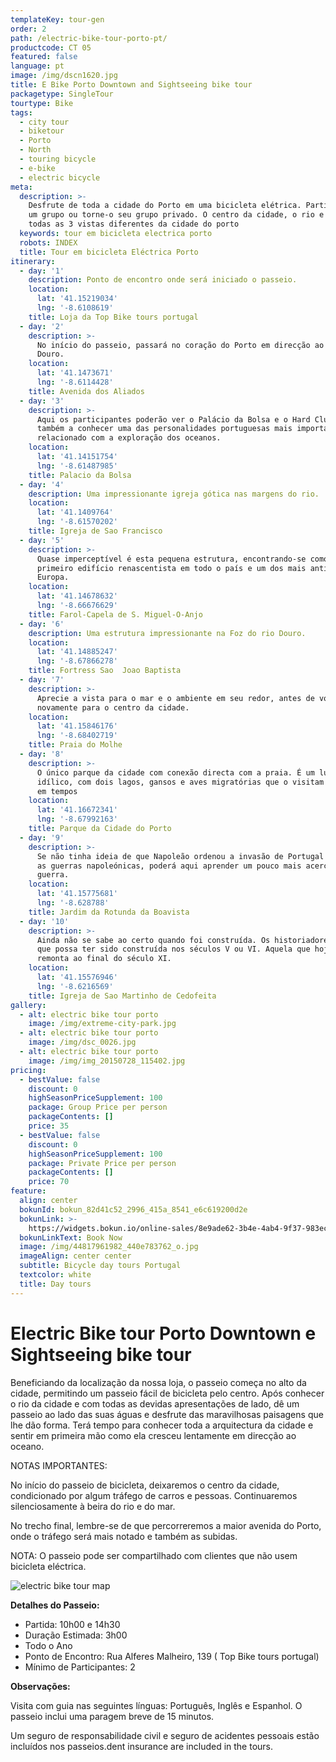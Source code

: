 ```yaml
---
templateKey: tour-gen
order: 2
path: /electric-bike-tour-porto-pt/
productcode: CT 05
featured: false
language: pt
image: /img/dscn1620.jpg
title: E Bike Porto Downtown and Sightseeing bike tour
packagetype: SingleTour
tourtype: Bike
tags:
  - city tour
  - biketour
  - Porto
  - North
  - touring bicycle
  - e-bike
  - electric bicycle
meta:
  description: >-
    Desfrute de toda a cidade do Porto em uma bicicleta elétrica. Participe de
    um grupo ou torne-o seu grupo privado. O centro da cidade, o rio e o mar,
    todas as 3 vistas diferentes da cidade do porto
  keywords: tour em bicicleta electrica porto
  robots: INDEX
  title: Tour em bicicleta Eléctrica Porto
itinerary:
  - day: '1'
    description: Ponto de encontro onde será iniciado o passeio.
    location:
      lat: '41.15219034'
      lng: '-8.6108619'
    title: Loja da Top Bike tours portugal
  - day: '2'
    description: >-
      No início do passeio, passará no coração do Porto em direcção ao rio
      Douro.
    location:
      lat: '41.1473671'
      lng: '-8.6114428'
    title: Avenida dos Aliados
  - day: '3'
    description: >-
      Aqui os participantes poderão ver o Palácio da Bolsa e o Hard Club. Ficará
      também a conhecer uma das personalidades portuguesas mais importantes,
      relacionado com a exploração dos oceanos.
    location:
      lat: '41.14151754'
      lng: '-8.61487985'
    title: Palacio da Bolsa
  - day: '4'
    description: Uma impressionante igreja gótica nas margens do rio.
    location:
      lat: '41.1409764'
      lng: '-8.61570202'
    title: Igreja de Sao Francisco
  - day: '5'
    description: >-
      Quase imperceptível é esta pequena estrutura, encontrando-se como o
      primeiro edifício renascentista em todo o país e um dos mais antigos da
      Europa.
    location:
      lat: '41.14678632'
      lng: '-8.66676629'
    title: Farol-Capela de S. Miguel-O-Anjo
  - day: '6'
    description: Uma estrutura impressionante na Foz do rio Douro.
    location:
      lat: '41.14885247'
      lng: '-8.67866278'
    title: Fortress Sao  Joao Baptista
  - day: '7'
    description: >-
      Aprecie a vista para o mar e o ambiente em seu redor, antes de voltar
      novamente para o centro da cidade.
    location:
      lat: '41.15846176'
      lng: '-8.68402719'
    title: Praia do Molhe
  - day: '8'
    description: >-
      O único parque da cidade com conexão directa com a praia. É um lugar
      idílico, com dois lagos, gansos e aves migratórias que o visitam de tempos
      em tempos
    location:
      lat: '41.16672341'
      lng: '-8.67992163'
    title: Parque da Cidade do Porto
  - day: '9'
    description: >-
      Se não tinha ideia de que Napoleão ordenou a invasão de Portugal durante
      as guerras napoleónicas, poderá aqui aprender um pouco mais acerca desta
      guerra.
    location:
      lat: '41.15775681'
      lng: '-8.628788'
    title: Jardim da Rotunda da Boavista
  - day: '10'
    description: >-
      Ainda não se sabe ao certo quando foi construída. Os historiadores sugerem
      que possa ter sido construída nos séculos V ou VI. Aquela que hoje se vê,
      remonta ao final do século XI.
    location:
      lat: '41.15576946'
      lng: '-8.6216569'
    title: Igreja de Sao Martinho de Cedofeita
gallery:
  - alt: electric bike tour porto
    image: /img/extreme-city-park.jpg
  - alt: electric bike tour porto
    image: /img/dsc_0026.jpg
  - alt: electric bike tour porto
    image: /img/img_20150728_115402.jpg
pricing:
  - bestValue: false
    discount: 0
    highSeasonPriceSupplement: 100
    package: Group Price per person
    packageContents: []
    price: 35
  - bestValue: false
    discount: 0
    highSeasonPriceSupplement: 100
    package: Private Price per person
    packageContents: []
    price: 70
feature:
  align: center
  bokunId: bokun_82d41c52_2996_415a_8541_e6c619200d2e
  bokunLink: >-
    https://widgets.bokun.io/online-sales/8e9ade62-3b4e-4ab4-9f37-983ece1e2e24/experience/270685?partialView=1
  bokunLinkText: Book Now
  image: /img/44817961982_440e783762_o.jpg
  imageAlign: center center
  subtitle: Bicycle day tours Portugal
  textcolor: white
  title: Day tours
---
```

# Electric Bike tour Porto Downtown e Sightseeing bike tour

Beneficiando da localização da nossa loja, o passeio começa no alto da cidade, permitindo um passeio fácil de bicicleta pelo centro. Após conhecer o rio da cidade e com todas as devidas apresentações de lado, dê um passeio ao lado das suas águas e desfrute das maravilhosas paisagens que lhe dão forma. Terá tempo para conhecer toda a arquitectura da cidade e sentir em primeira mão como ela cresceu lentamente em direcção ao oceano.

NOTAS IMPORTANTES:

No início do passeio de bicicleta, deixaremos o centro da cidade, condicionado por algum tráfego de carros e pessoas. Continuaremos silenciosamente à beira do rio e do mar.

No trecho final, lembre-se de que percorreremos a maior avenida do Porto, onde o tráfego será mais notado e também as subidas.

NOTA: O passeio pode ser compartilhado com clientes que não usem bicicleta eléctrica.

![electric bike tour map](/img/sightseeing-porto-bike-tour.png)

**Detalhes do Passeio:**

* Partida: 10h00 e 14h30
* Duração Estimada: 3h00
* Todo o Ano
* Ponto de Encontro: Rua Alferes Malheiro, 139 ( Top Bike tours portugal)
* Mínimo de Participantes: 2

**Observações:**

Visita com guia nas seguintes línguas: Português, Inglês e Espanhol. O passeio inclui uma paragem breve de 15 minutos.

Um seguro de responsabilidade civil e seguro de acidentes pessoais estão incluídos nos passeios.dent insurance are included in the tours.
